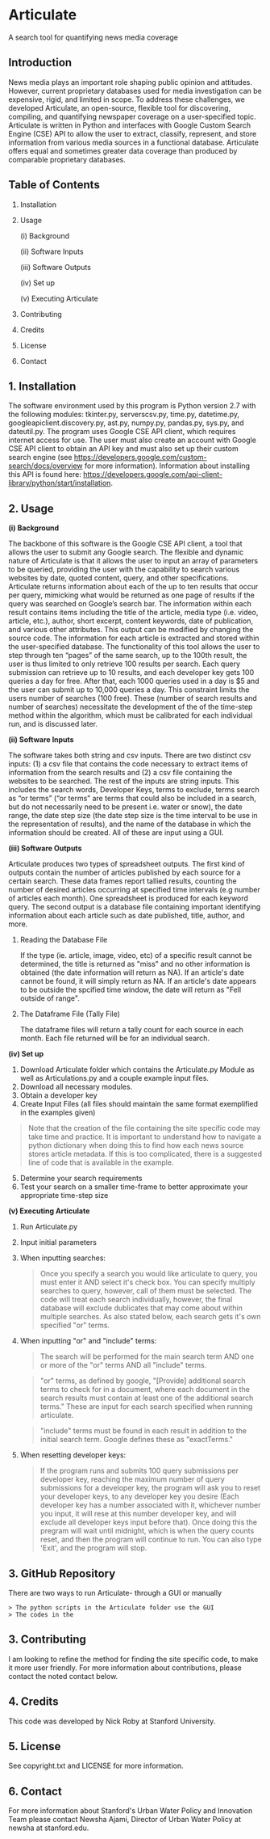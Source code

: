 # Articulate
A search tool for quantifying news media coverage

## Introduction

News media plays an important role shaping public opinion and attitudes. However, current proprietary databases used for media investigation can be expensive, rigid, and limited in scope. To address these challenges, we developed Articulate, an open-source, flexible tool for discovering, compiling, and quantifying newspaper coverage on a user-specified topic. Articulate is written in Python and interfaces with Google Custom Search Engine (CSE) API to allow the user to extract, classify, represent, and store information from various media sources in a functional database. Articulate offers equal and sometimes greater data coverage than produced by comparable proprietary databases. 


## Table of Contents 
1.	Installation
2.	Usage

    (i) Background
    
    (ii) Software Inputs
    
    (iii) Software Outputs
    
    (iv) Set up
    
    (v) Executing Articulate
3.	Contributing
4.	Credits
5.	License
6.  Contact


## 1. Installation
The software environment used by this program is Python version 2.7 with the following modules:  tkinter.py, serverscsv.py, time.py, datetime.py, googleapiclient.discovery.py, ast.py, numpy.py, pandas.py, sys.py, and dateutil.py. The program uses Google CSE API client, which requires internet access for use. The user must also create an account with Google CSE API client to obtain an API key and must also set up their custom search engine (see https://developers.google.com/custom-search/docs/overview for more information). Information about installing this API is found here: https://developers.google.com/api-client-library/python/start/installation.


## 2. Usage

**(i) Background**

The backbone of this software is the Google CSE API client, a tool that allows the user to submit any Google search. The flexible and dynamic nature of Articulate is that it allows the user to input an array of parameters to be queried, providing the user with the capability to search various websites by date, quoted content, query, and other specifications. Articulate returns information about each of the up to ten results that occur per query, mimicking what would be returned as one page of results if the query was searched on Google’s search bar. The information within each result contains items including the title of the article, media type (i.e. video, article, etc.), author, short excerpt, content keywords, date of publication, and various other attributes. This output can be modified by changing the source code. The information for each article is extracted and stored within the user-specified database. The functionality of this tool allows the user to step through ten “pages” of the same search, up to the 100th result, the user is thus limited to only retrieve 100 results per search. Each query submission can retrieve up to 10 results, and each developer key gets 100 queries a day for free. After that, each 1000 queries used in a day is $5 and the user can submit up to 10,000 queries a day. This constraint limits the users number of searches (100 free). These (number of search results and number of searches) necessitate the development of the of the time-step method within the algorithm, which must be calibrated for each individual run, and is discussed later.


**(ii) Software Inputs**

The software takes both string and csv inputs. There are two distinct csv inputs: (1) a csv file that contains the code necessary to extract items of information from the search results and (2) a csv file containing the websites to be searched. The rest of the inputs are string inputs. This includes the search words, Developer Keys, terms to exclude, terms search as “or terms” (“or terms” are terms that could also be included in a search, but do not necessarily need to be present i.e. water or snow), the date range, the date step size (the date step size is the time interval to be use in the representation of results), and the name of the database in which the information should be created. All of these are input using a GUI.


**(iii) Software Outputs**

Articulate produces two types of spreadsheet outputs. The first kind of outputs contain the number of articles published by each source for a certain search. These data frames report tallied results, counting the number of desired articles occurring at specified time intervals (e.g number of articles each month). One spreadsheet is produced for each keyword query. The second output is a database file containing important identifying information about each article such as date published, title, author, and more.

1) Reading the Database File
   
   If the type (ie. article, image, video, etc) of a specific result cannot be determined, the title is returned as "miss" and no other information is obtained (the date information will return as NA). If an article's date cannot be found, it will simply return as NA. If an article's date appears to be outside the spcified time window, the date will return as "Fell outside of range".
        
2) The Dataframe File (Tally File)
   
   The dataframe files will return a tally count for each source in each month. Each file returned will be for an individual              search.
    

**(iv) Set up**

1. Download Articulate folder which contains the Articulate.py Module as well as Articulations.py and a couple example input files.
2. Download all necessary modules.
3. Obtain a developer key
4. Create Input Files (all files should maintain the same format exemplified in the examples given)
  > Note that the creation of the file containing the site specific code may take time and practice. It is important to understand how to navigate a python dictionary when doing this to find how each news source stores article metadata. If this is too complicated, there is a suggested line of code that is available in the example.
5. Determine your search requirements
6. Test your search on a smaller time-frame to better approximate your appropriate time-step size


**(v) Executing Articulate**

1. Run Articulate.py
2. Input initial parameters
3. When inputting searches:

    >Once you specify a search you would like articulate to query, you must enter it AND select it's check box. You can specify multiply searches to query, however, call of them must be selected. The code will treat each search individually, however, the final database will exclude dublicates that may come about within multiple searches. As also stated below, each search gets it's own specified "or" terms.

4. When inputting "or" and "include" terms:

    >The search will be performed for the main search term AND one or more of the "or" terms AND all "include" terms.
    
    >"or" terms, as defined by google, "[Provide] additional search terms to check for in a document, where each document in the search results must contain at least one of the additional search terms." These are input for each search specified when running articulate. 
    
   >"include" terms must be found in each result in addition to the initial search term. Google defines these as "exactTerms."
   
5. When resetting developer keys:
    
    >If the program runs and submits 100 query submissions per developer key, reaching the maximum number of query submissions for a developer key, the program will ask you to reset your developer keys, to any developer key you desire (Each developer key has a number associated with it, whichever number you input, it will rese at this number developer key, and will exclude all developer keys input before that). Once doing this the pregram will wait until midnight, which is when the query counts reset, and then the program will continue to run. You can also type 'Exit', and the program will stop.

## 3. GitHub Repository

There are two ways to run Articulate- through a GUI or manually
    
    > The python scripts in the Articulate folder use the GUI
    > The codes in the 

## 3. Contributing

I am looking to refine the method for finding the site specific code, to make it more user friendly. For more information about contributions, please contact the noted contact below.


## 4. Credits
This code was developed by Nick Roby at Stanford University. 

## 5. License 
See copyright.txt and LICENSE for more information.


## 6. Contact
For more information about Stanford's Urban Water Policy and Innovation Team please contact Newsha Ajami, Director of Urban Water Policy at newsha at stanford.edu. 

